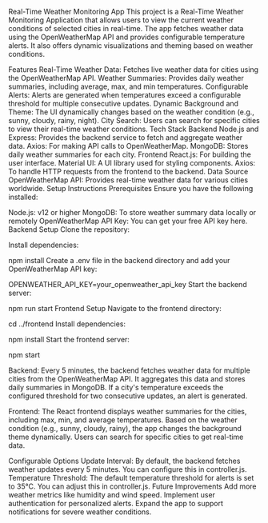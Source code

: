 Real-Time Weather Monitoring App
This project is a Real-Time Weather Monitoring Application that allows users to view the current weather conditions of selected cities in real-time. The app fetches weather data using the OpenWeatherMap API and provides configurable temperature alerts. It also offers dynamic visualizations and theming based on weather conditions.

Features
Real-Time Weather Data: Fetches live weather data for cities using the OpenWeatherMap API.
Weather Summaries: Provides daily weather summaries, including average, max, and min temperatures.
Configurable Alerts: Alerts are generated when temperatures exceed a configurable threshold for multiple consecutive updates.
Dynamic Background and Theme: The UI dynamically changes based on the weather condition (e.g., sunny, cloudy, rainy, night).
City Search: Users can search for specific cities to view their real-time weather conditions.
Tech Stack
Backend
Node.js and Express: Provides the backend service to fetch and aggregate weather data.
Axios: For making API calls to OpenWeatherMap.
MongoDB: Stores daily weather summaries for each city.
Frontend
React.js: For building the user interface.
Material UI: A UI library used for styling components.
Axios: To handle HTTP requests from the frontend to the backend.
Data Source
OpenWeatherMap API: Provides real-time weather data for various cities worldwide.
Setup Instructions
Prerequisites
Ensure you have the following installed:

Node.js: v12 or higher
MongoDB: To store weather summary data locally or remotely
OpenWeatherMap API Key: You can get your free API key here.
Backend Setup
Clone the repository:


Install dependencies:



npm install
Create a .env file in the backend directory and add your OpenWeatherMap API key:


OPENWEATHER_API_KEY=your_openweather_api_key
Start the backend server:

npm run start
Frontend Setup
Navigate to the frontend directory:


cd ../frontend
Install dependencies:


npm install
Start the frontend server:

npm start

Backend: Every 5 minutes, the backend fetches weather data for multiple cities from the OpenWeatherMap API. It aggregates this data and stores daily summaries in MongoDB. If a city's temperature exceeds the configured threshold for two consecutive updates, an alert is generated.

Frontend: The React frontend displays weather summaries for the cities, including max, min, and average temperatures. Based on the weather condition (e.g., sunny, cloudy, rainy), the app changes the background theme dynamically. Users can search for specific cities to get real-time data.

Configurable Options
Update Interval: By default, the backend fetches weather updates every 5 minutes. You can configure this in controller.js.
Temperature Threshold: The default temperature threshold for alerts is set to 35°C. You can adjust this in controller.js.
Future Improvements
Add more weather metrics like humidity and wind speed.
Implement user authentication for personalized alerts.
Expand the app to support notifications for severe weather conditions.
